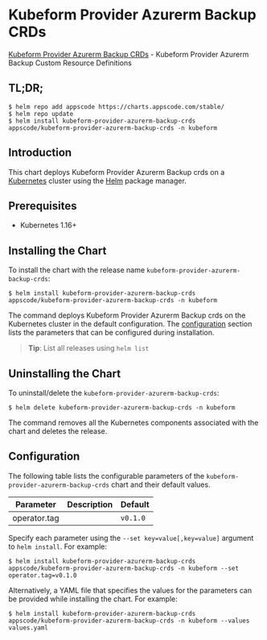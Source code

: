 # Kubeform Provider Azurerm Backup CRDs

[Kubeform Provider Azurerm Backup CRDs](https://github.com/kubeform) - Kubeform Provider Azurerm Backup Custom Resource Definitions

## TL;DR;

```console
$ helm repo add appscode https://charts.appscode.com/stable/
$ helm repo update
$ helm install kubeform-provider-azurerm-backup-crds appscode/kubeform-provider-azurerm-backup-crds -n kubeform
```

## Introduction

This chart deploys Kubeform Provider Azurerm Backup crds on a [Kubernetes](http://kubernetes.io) cluster using the [Helm](https://helm.sh) package manager.

## Prerequisites

- Kubernetes 1.16+

## Installing the Chart

To install the chart with the release name `kubeform-provider-azurerm-backup-crds`:

```console
$ helm install kubeform-provider-azurerm-backup-crds appscode/kubeform-provider-azurerm-backup-crds -n kubeform
```

The command deploys Kubeform Provider Azurerm Backup crds on the Kubernetes cluster in the default configuration. The [configuration](#configuration) section lists the parameters that can be configured during installation.

> **Tip**: List all releases using `helm list`

## Uninstalling the Chart

To uninstall/delete the `kubeform-provider-azurerm-backup-crds`:

```console
$ helm delete kubeform-provider-azurerm-backup-crds -n kubeform
```

The command removes all the Kubernetes components associated with the chart and deletes the release.

## Configuration

The following table lists the configurable parameters of the `kubeform-provider-azurerm-backup-crds` chart and their default values.

|  Parameter   | Description | Default  |
|--------------|-------------|----------|
| operator.tag |             | `v0.1.0` |


Specify each parameter using the `--set key=value[,key=value]` argument to `helm install`. For example:

```console
$ helm install kubeform-provider-azurerm-backup-crds appscode/kubeform-provider-azurerm-backup-crds -n kubeform --set operator.tag=v0.1.0
```

Alternatively, a YAML file that specifies the values for the parameters can be provided while
installing the chart. For example:

```console
$ helm install kubeform-provider-azurerm-backup-crds appscode/kubeform-provider-azurerm-backup-crds -n kubeform --values values.yaml
```
